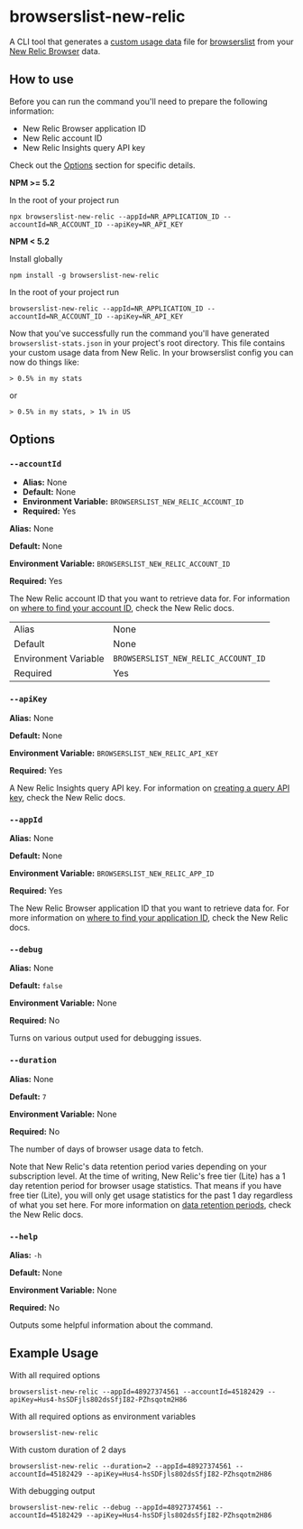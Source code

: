 # browserslist-new-relic

A CLI tool that generates a [custom usage data](https://github.com/browserslist/browserslist#custom-usage-data) file for
[browserslist](https://github.com/browserslist/browserslist) from your
[New Relic Browser](https://newrelic.com/products/browser-monitoring) data.

## How to use

Before you can run the command you'll need to prepare the following information:

- New Relic Browser application ID
- New Relic account ID
- New Relic Insights query API key

Check out the [Options](#options) section for specific details.

__NPM >= 5.2__

In the root of your project run

```
npx browserslist-new-relic --appId=NR_APPLICATION_ID --accountId=NR_ACCOUNT_ID --apiKey=NR_API_KEY
```

__NPM < 5.2__

Install globally

```
npm install -g browserslist-new-relic
```

In the root of your project run

```
browserslist-new-relic --appId=NR_APPLICATION_ID --accountId=NR_ACCOUNT_ID --apiKey=NR_API_KEY
```

Now that you've successfully run the command you'll have generated `browserslist-stats.json` in your project's root
directory. This file contains your custom usage data from New Relic. In your browserslist config you can now do things like:

```
> 0.5% in my stats
```

or

```
> 0.5% in my stats, > 1% in US
```

## Options

### `--accountId`

- **Alias:** None
- **Default:** None
- **Environment Variable:** `BROWSERSLIST_NEW_RELIC_ACCOUNT_ID`
- **Required:** Yes

**Alias:** None

**Default:** None

**Environment Variable:** `BROWSERSLIST_NEW_RELIC_ACCOUNT_ID`

**Required:** Yes

The New Relic account ID that you want to retrieve data for. For information on
[where to find your account ID](https://docs.newrelic.com/docs/accounts/accounts-billing/account-setup/account-id),
check the New Relic docs.

| | |
|---|---|
| Alias | None |
| Default | None |
| Environment Variable | `BROWSERSLIST_NEW_RELIC_ACCOUNT_ID` |
| Required | Yes |

### `--apiKey`

**Alias:** None

**Default:** None

**Environment Variable:** `BROWSERSLIST_NEW_RELIC_API_KEY`

**Required:** Yes

A New Relic Insights query API key. For information on
[creating a query API key](https://docs.newrelic.com/docs/insights/insights-api/get-data/query-insights-event-data-api),
check the New Relic docs.

### `--appId`

**Alias:** None

**Default:** None

**Environment Variable:** `BROWSERSLIST_NEW_RELIC_APP_ID`

**Required:** Yes

The New Relic Browser application ID that you want to retrieve data for. For more information on
[where to find your application ID](https://docs.newrelic.com/docs/browser/browser-monitoring/configuration/browser-license-key-app-id),
check the New Relic docs.

### `--debug`

**Alias:** None

**Default:** `false`

**Environment Variable:** None

**Required:** No

Turns on various output used for debugging issues.

### `--duration`

**Alias:** None

**Default:** `7`

**Environment Variable:** None

**Required:** No

The number of days of browser usage data to fetch.

Note that New Relic's data retention period varies depending on your subscription level. At the time of writing, New
Relic's free tier (Lite) has a 1 day retention period for browser usage statistics. That means if you have free tier
(Lite), you will only get usage statistics for the past 1 day regardless of what you set here. For more information on
[data retention periods](https://docs.newrelic.com/docs/accounts/original-accounts-billing/product-based-pricing/overview-data-retention-components),
check the New Relic docs.

### `--help`

**Alias:** `-h`

**Default:** None

**Environment Variable:** None

**Required:** No

Outputs some helpful information about the command.

## Example Usage

With all required options

```
browserslist-new-relic --appId=48927374561 --accountId=45182429 --apiKey=Hus4-hsSDFjls802dsSfjI82-PZhsqotm2H86
```

With all required options as environment variables

```
browserslist-new-relic
```

With custom duration of 2 days

```
browserslist-new-relic --duration=2 --appId=48927374561 --accountId=45182429 --apiKey=Hus4-hsSDFjls802dsSfjI82-PZhsqotm2H86
```

With debugging output

```
browserslist-new-relic --debug --appId=48927374561 --accountId=45182429 --apiKey=Hus4-hsSDFjls802dsSfjI82-PZhsqotm2H86
```
